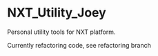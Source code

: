 # NXT_Utility_Joey
Personal utility tools for NXT platform.

Currently refactoring code, see refactoring branch

